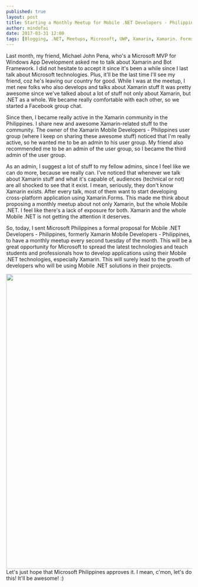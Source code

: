 ```yaml
---
published: true
layout: post
title: Starting a Monthly Meetup for Mobile .NET Developers - Philippines
author: mindofai
date: 2017-03-31 12:00
tags: [Blogging, .NET, Meetups, Microsoft, UWP, Xamarin, Xamarin. Forms]
---
```


Last month, my friend, Michael John Pena, who's a Microsoft MVP for Windows App Development asked me to talk about Xamarin and Bot Framework. I did not hesitate to accept it since it's been a while since I last talk about Microsoft technologies. Plus, it'll be the last time I'll see my friend, coz he's leaving our country for good. While I was at the meetup, I met new folks who also develops and talks about Xamarin stuff It was pretty awesome since we've talked about a lot of stuff not only about Xamarin, but .NET as a whole. We became really comfortable with each other, so we started a Facebook group chat. 
<br>

Since then, I became really active in the Xamarin community in the Philippines. I share new and awesome Xamarin-related stuff to the community. The owner of the Xamarin Mobile Developers - Philippines user group (where I keep on sharing these awesome stuff) noticed that I'm really active, so he wanted me to be an admin to his user group. My friend also recommended me to be an admin of the user group, so I became the third admin of the user group.
<br>

As an admin, I suggest a lot of stuff to my fellow admins, since I feel like we can do more, because we really can. I've noticed that whenever we talk about Xamarin stuff and what it's capable of, audiences (technical or not) are all shocked to see that it exist. I mean, seriously, they don't know Xamarin exists. After every talk, most of them want to start developing cross-platform application using Xamarin.Forms. This made me think about proposing a monthly meetup about not only Xamarin, but the whole Mobile .NET. I feel like there's a lack of exposure for both. Xamarin and the whole Mobile .NET is not getting the attention it deserves.
<br>

So, today, I sent Microsoft Philippines a formal proposal for Mobile .NET Developers - Philippines, formerly Xamarin Mobile Developers - Philippines, to have a monthly meetup every second tuesday of the month. This will be a great opportunity for Microsoft to spread the latest technologies and teach students and professionals how to develop applications using their Mobile .NET technologies, especially Xamarin. This will surely lead to the growth of developers who will be using Mobile .NET solutions in their projects.
<br>

 <img src="{{site.baseurl}}/Mondph.png" style="width: 800px;"/>
 
<br>
Let's just hope that Microsoft Philippines approves it. I mean, c'mon, let's do this! It'll be awesome! :)
